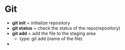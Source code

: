 # Git

* __git init__ = initialize repository
* __git status__ = check the status of the repo(repository)
* __git add__ = add the file to the staging area
  * type: git add (name of the file)
* 
